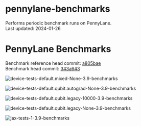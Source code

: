 
pennylane-benchmarks
====================
  
Performs periodic benchmark runs on PennyLane.  
Last updated: 2024-01-26  

# PennyLane Benchmarks
  
Benchmark reference head commit: [a805bae](https://github.com/PennyLaneAI/pennylane/commit/a805baedacc1c4d6d996627db1c20c4854fd6782)  
Benchmark head commit: [343a643](https://github.com/PennyLaneAI/pennylane/commit/343a6436bec71242ca20b3b28e24d1c83a8a99ed)  
  
![device-tests-default.mixed-None-3.9-benchmarks](pennylane_benchmarks/device-tests-default.mixed-None-3.9-benchmarks/device-tests-default.mixed-None-3.9.png)  
  
![device-tests-default.qubit.autograd-None-3.9-benchmarks](pennylane_benchmarks/device-tests-default.qubit.autograd-None-3.9-benchmarks/device-tests-default.qubit.autograd-None-3.9.png)  
  
![device-tests-default.qubit.legacy-10000-3.9-benchmarks](pennylane_benchmarks/device-tests-default.qubit.legacy-10000-3.9-benchmarks/device-tests-default.qubit.legacy-10000-3.9.png)  
  
![device-tests-default.qubit.legacy-None-3.9-benchmarks](pennylane_benchmarks/device-tests-default.qubit.legacy-None-3.9-benchmarks/device-tests-default.qubit.legacy-None-3.9.png)  
  
![jax-tests-1-3.9-benchmarks](pennylane_benchmarks/jax-tests-1-3.9-benchmarks/jax-tests-1-3.9.png)  
